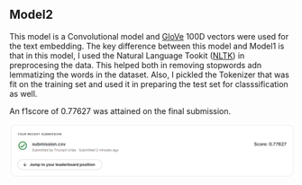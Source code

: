 ## Model2

This model is a Convolutional model and [GloVe](https://nlp.stanford.edu/projects/glove/) 100D vectors were used for the text embedding. The key difference between this model and Model1 is that in this model, I used the Natural Language Tookit ([NLTK](https://www.nltk.org/)) in preprocesing the data. 
This helped both in removing stopwords adn lemmatizing the words in the dataset. Also, I pickled the Tokenizer that was fit on the training set and used it in preparing the test set for classsification as well.

An f1score of 0.77627 was attained on the final submission.

![submission_score](submission_score.PNG)